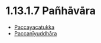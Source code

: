

# 1.13.1.7 Pañhāvāra

* [Paccayacatukka](1.13.1.7/Paccayacatukka.md)
* [Paccanīyuddhāra](1.13.1.7/Paccaniyuddhara.md)



